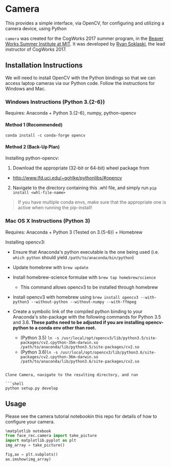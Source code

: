 # Camera

This provides a simple interface, via OpenCV, for configuring and utilizing a camera device, using Python

`camera` was created for the CogWorks 2017 summer program, in the [Beaver Works Summer Institute at MIT](https://beaverworks.ll.mit.edu/CMS/bw/bwsi). It was developed by [Ryan Soklaski](https://github.com/LLrsokl), the lead instructor of CogWorks 2017. 

## Installation Instructions
We will need to install OpenCV with the Python bindings so that we can access laptop cameras via our Python code. Follow the instructions for Windows and Mac.

### Windows Instructions (Python 3.{2-6})
Requires: Anaconda + Python 3.{2-6}, numpy, python-opencv

#### Method 1 (Recommended)
```shell
conda install -c conda-forge opencv
```

#### Method 2 (Back-Up Plan)
Installing python-opencv:

 1. Download the appropriate (32-bit or 64-bit) wheel package from 
   - http://www.lfd.uci.edu/~gohlke/pythonlibs/#opencv

 2. Navigate to the directory containing this .whl file, and simply run `pip install <whl-file-name>`
  > If you have multiple conda envs, make sure that the appropriate one is active when running the pip-install!

### Mac OS X Instructions (Python 3)
Requires: Anaconda + Python 3 (Tested on 3.{5-6}) + Homebrew

Installing opencv3:

- Ensure that Anaconda's python executable is the one being used (i.e. `which python` should yield `/path/to/anaconda/bin/python`)

- Update homebrew with `brew update`

- Install homebrew-science formulae with `brew tap homebrew/science`
  - This command allows opencv3 to be installed through homebrew

- Install opencv3 with homebrew using `brew install opencv3 --with-python3 --without-python --without-numpy --with-ffmpeg`

- Create a symbolic link of the compiled python binding to your Anaconda's site-package with the following commands for Python 3.5 and 3.6. **These paths need to be adjusted if you are installing opencv-python to a conda env other than root.**
  - (Python 3.5) `ln -s /usr/local/opt/opencv3/lib/python3.5/site-packages/cv2.cpython-35m-darwin.so /path/to/anaconda/lib/python3.5/site-packages/cv2.so`
  - (Python 3.6)`ln -s /usr/local/opt/opencv3/lib/python3.6/site-packages/cv2.cpython-36m-darwin.so /path/to/anaconda/lib/python3.6/site-packages/cv2.so`
```

Clone Camera, navigate to the resulting directory, and run

```shell
python setup.py develop
```

## Usage
Please see the camera tutorial notebookin this repo for details of how to configure your camera.

```python
%matplotlib notebook
from face_rec.camera import take_picture
import matplotlib.pyplot as plt
img_array = take_picture()

fig,ax = plt.subplots()
ax.imshow(img_array)
```